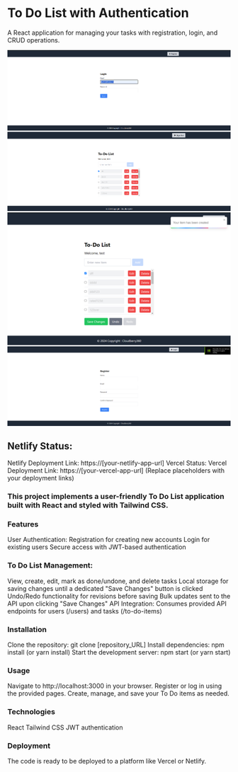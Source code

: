 # To Do List with Authentication
A React application for managing your tasks with registration, login, and CRUD operations.

![Login](https://github.com/thevargheseshibu/todo-app/blob/master/Todo%20images/Login.png)
![HomePage](https://github.com/thevargheseshibu/todo-app/blob/master/Todo%20images/Homepage.png)
![Toast](https://github.com/thevargheseshibu/todo-app/blob/master/Todo%20images/Toast.png)
![Register](https://github.com/thevargheseshibu/todo-app/blob/master/Todo%20images/Logout.png)

## Netlify Status: 
Netlify Deployment Link: https://[your-netlify-app-url]  Vercel Status: Vercel Deployment Link: https://[your-vercel-app-url]  (Replace placeholders with your deployment links)

### This project implements a user-friendly To Do List application built with React and styled with Tailwind CSS.

###  Features
User Authentication:
Registration for creating new accounts
Login for existing users
Secure access with JWT-based authentication

### To Do List Management:
View, create, edit, mark as done/undone, and delete tasks
Local storage for saving changes until a dedicated "Save Changes" button is clicked
Undo/Redo functionality for revisions before saving
Bulk updates sent to the API upon clicking "Save Changes"
API Integration:
Consumes provided API endpoints for users (/users) and tasks (/to-do-items)

### Installation
Clone the repository: git clone [repository_URL]
Install dependencies: npm install (or yarn install)
Start the development server: npm start (or yarn start)

### Usage
Navigate to http://localhost:3000 in your browser.
Register or log in using the provided pages.
Create, manage, and save your To Do items as needed.

### Technologies
React
Tailwind CSS
JWT authentication

### Deployment
The code is ready to be deployed to a platform like Vercel or Netlify.